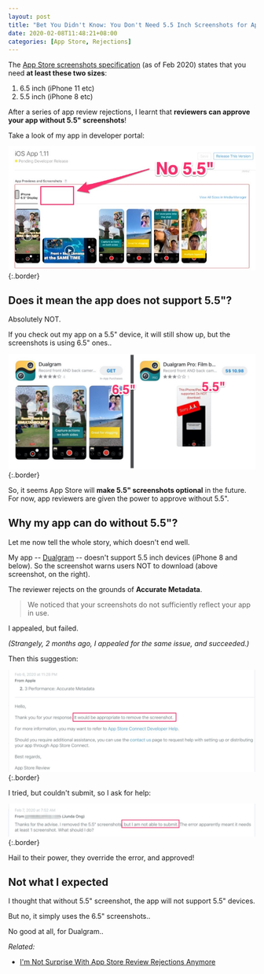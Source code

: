 ```yaml
---
layout: post
title: "Bet You Didn't Know: You Don't Need 5.5 Inch Screenshots for App Store"
date: 2020-02-08T11:48:21+08:00
categories: [App Store, Rejections]
---
```


The [App Store screenshots specification](https://help.apple.com/app-store-connect/#/devd274dd925) (as of Feb 2020) states that you need **at least these two sizes**:

1. 6.5 inch (iPhone 11 etc)
2. 5.5 inch (iPhone 8 etc)

After a series of app review rejections, I learnt that **reviewers can approve your app without 5.5" screenshots**!

Take a look of my app in developer portal:

![](/images/dualgram-no-5-5.jpg){:.border}

## Does it mean the app does not support 5.5"?

Absolutely NOT.

If you check out my app on a 5.5" device, it will still show up, but the screenshots is using 6.5" ones..

![Without 5.5" vs With 5.5", on iPhone 8](/images/dualgram-on-5_5-device.jpg){:.border}

So, it seems App Store will **make 5.5" screenshots optional** in the future. For now, app reviewers are given the power to approve without 5.5".

## Why my app can do without 5.5"?

Let me now tell the whole story, which doesn't end well.

My app -- [Dualgram](https://dualgram.com) -- doesn't support 5.5 inch devices (iPhone 8 and below). So the screenshot warns users NOT to download (above screenshot, on the right).

The reviewer rejects on the grounds of **Accurate Metadata**.

> We noticed that your screenshots do not sufficiently reflect your app in use.

I appealed, but failed.

_(Strangely, 2 months ago, I appealed for the same issue, and succeeded.)_

Then this suggestion:

![](/images/dualgram-rejected-remove-5_5-2.jpg){:.border}

I tried, but couldn't submit, so I ask for help:

![](/images/dualgram-rejected-remove-5_5-3.jpg){:.border}

Hail to their power, they override the error, and approved!

## Not what I expected

I thought that without 5.5" screenshot, the app will not support 5.5" devices.

But no, it simply uses the 6.5" screenshots..

No good at all, for Dualgram..

_Related:_

- [I'm Not Surprise With App Store Review Rejections Anymore](/2019/09/20/i-am-no-longer-surprise-over-app-store-review-rejections/)
